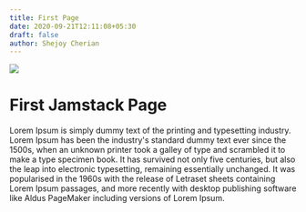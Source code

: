 ```yaml
---
title: First Page
date: 2020-09-21T12:11:08+05:30
draft: false
author: Shejoy Cherian
---
```

![](/media/christina-evs-3009.jpg)

# First Jamstack Page

Lorem Ipsum is simply dummy text of the printing and typesetting industry. Lorem Ipsum has been the industry's standard dummy text ever since the 1500s, when an unknown printer took a galley of type and scrambled it to make a type specimen book. It has survived not only five centuries, but also the leap into electronic typesetting, remaining essentially unchanged. It was popularised in the 1960s with the release of Letraset sheets containing Lorem Ipsum passages, and more recently with desktop publishing software like Aldus PageMaker including versions of Lorem Ipsum.